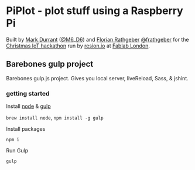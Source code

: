 PiPlot - plot stuff using a Raspberry Pi
========================================

Built by [Mark Durrant](https://github.com/markdurrant) ([@M6_D6]) and
[Florian Rathgeber](https://github.com/kynan) [@frathgeber] for
the [Christmas IoT hackathon] run by [resion.io](https://resin.io) at
[Fablab London].

[@M6_D6]: https://twitter.com/M6_D6
[@frathgeber]: https://twitter.com/frathgeber
[Christmas IoT hackathon]: http://fablablondon.org/events/xmas-iot-hackathon-with-resin-io/
[Fablab London]: http://fablablondon.org

## Barebones gulp project

Barebones gulp.js project. Gives you local server, liveReload, Sass, & jshint.

### getting started

Install [node](http://nodejs.org/) & [gulp](http://gulpjs.com/)

`brew install node`, `npm install -g gulp`

Install packages

`npm i`

Run Gulp

`gulp`

